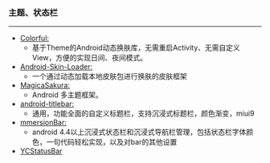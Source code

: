 ### 主题、状态栏
  ---


* [Colorful:](https://github.com/hehonghui/Colorful)
    * 基于Theme的Android动态换肤库，无需重启Activity、无需自定义View，方便的实现日间、夜间模式。
* [Android-Skin-Loader:](https://github.com/fengjundev/Android-Skin-Loader)
    * 一个通过动态加载本地皮肤包进行换肤的皮肤框架
* [MagicaSakura:](https://github.com/Bilibili/MagicaSakura)
    * Android 多主题框架。
* [android-titlebar:](https://github.com/wuhenzhizao/android-titlebar)
    * 通用，功能全面的自定义标题栏，支持沉浸式标题栏，颜色渐变，miui9
* [mmersionBar:](https://github.com/gyf-dev/ImmersionBar)
    * android 4.4以上沉浸式状态栏和沉浸式导航栏管理，包括状态栏字体颜色，一句代码轻松实现，以及对bar的其他设置
* [YCStatusBar](https://github.com/yangchong211/YCStatusBar)
